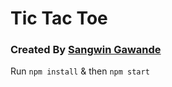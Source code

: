 # Tic Tac Toe
### Created By [Sangwin Gawande](http://imsangwin.com)

Run `npm install` & then `npm start` 
